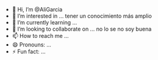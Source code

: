 - 👋 Hi, I’m @AliGarcia
- 👀 I’m interested in ... tener un conocimiento más amplio 
- 🌱 I’m currently learning ...
- 💞️ I’m looking to collaborate on ... no lo se no soy buena 
- 📫 How to reach me ...
- 😄 Pronouns: ...
- ⚡ Fun fact: ...

<!---
AlinGarcia/AlinGarcia is a ✨ special ✨ repository because its `README.md` (this file) appears on your GitHub profile.
You can click the Preview link to take a look at your changes.
--->
